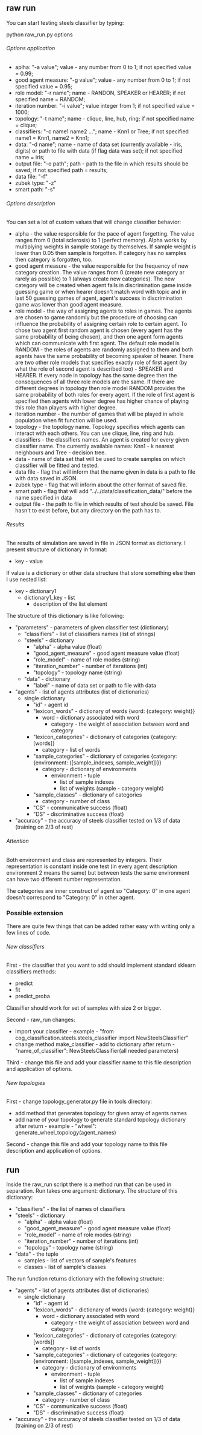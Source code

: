 ## raw run

You can start testing steels classifier by typing:

python raw_run.py options

###### Options application

* aplha: "-a value"; value - any number from 0 to 1; if not specified value = 0.99;
* good agent measure: "-g value"; value - any number from 0 to 1; if not specified value = 0.95;
* role model: "-r name"; name - RANDON, SPEAKER or HEARER; if not specified name = RANDOM;
* iteration number: "-i value"; value integer from 1; if not specified value = 1000;
* topology: "-t name"; name - clique, line, hub, ring; if not specified name = clique;
* classifiers: "-c name1 name2 ..."; name - Knn1 or Tree; if not specified name1 = Knn1, name2 = Knn1;
* data: "-d name"; name - name of data set (currently available - iris, digits) or path to file with data (if flag data was set); if not specified name = iris;
* output file: "-o path"; path - path to the file in which results should be saved; if not specified path = results;
* data file: "-f"
* zubek type: "-z"
* smart path: "-s"

###### Options description

You can set a lot of custom values that will change classifier behavior:

* alpha - the value responsible for the pace of agent forgetting. The value ranges from 0 (total sclerosis) to 1 (perfect memory). Alpha works by multiplying weights in sample storage by themselves. If sample weight is lower than 0.05 then sample is forgotten. If category has no samples then category is forgotten, too.
* good agent measure - the value responsible for the frequency of new category creation. The value ranges from 0 (create new category ar rarely as possible) to 1 (always create new categories). The new category will be created when agent fails in discrimination game inside guessing game or when hearer doesn't match word with topic and in last 50 guessing games of agent, agent's success in discrimination game was lower than good agent measure.
* role model - the way of assigning agents to roles in games. The agents are chosen to game randomly but the procedure of choosing can influence the probability of assigning certain role to certain agent. To chose two agent first random agent is chosen (every agent has the same probability of being chosen), and then one agent form agents which can communicate with first agent. The default role model is RANDOM - the roles of agents are randomly assigned to them and both agents have the same probability of becoming speaker of hearer. There are two other role models that specifies exactly role of first agent (by what the role of second agent is described too) - SPEAKER and HEARER. If every node in topology has the same degree then the consequences of all three role models are the same. If there are different degrees in topology then role model RANDOM provides the same probability of both roles for every agent. If the role of first agent is specified then agents with lower degree has higher chance of playing this role than players with higher degree.
* iteration number - the number of games that will be played in whole population when fit function will be used.
* topology - the topology name. Topology specifies which agents can interact with each others. You can use clique, line, ring and hub.
* classifiers - the classifiers names. An agent is created for every given classifier name. The currently available names: Knn1 - k nearest neighbours and Tree - decision tree.
* data - name of data set that will be used to create samples on which classifier will be fitted and tested.
* data file - flag that will inform that the name given in data is a path to file with data saved in JSON.
* zubek type - flag that will inform about the other format of saved file.
* smart path - flag that will add "../../data/classification_data/" before the name specified in data
* output file - the path to file in which results of test should be saved. File hasn't to exist before, but any directory on the path has to.

###### Results

The results of simulation are saved in file in JSON format as dictionary. I present structure of dictionary in format:
 
 * key - value
 
 If value is a dictionary or other data structure that store something else then I use nested list:
 
 * key - dictionary1
    * dictionary1_key - list
        * description of the list element
        
 The structure of this dictionary is like following:

* "parameters" - parameters of given classifier test (dictionary)
    * "classifiers" - list of classifiers names (list of strings)
    * "steels" - dictionary
        * "alpha" - alpha value (float)
        * "good_agent_measure" - good agent measure value (float)
        * "role_model" - name of role modes (string)
        * "iteration_number" - number of iterations (int)
        * "topology" - topology name (string)
    * "data" - dictionary
        * "label" - name of data set or path to file with data
* "agents" - list of agents attributes (list of dictionaries)
    * single dictionary
        * "id" - agent id
        * "lexicon_words" - dictionary of words {word: {category: weight}}
            * word - dictionary associated with word
                * category - the weight of association between word and category
        * "lexicon_categories" - dictionary of categories {category: [words]}
            * category - list of words
        * "sample_categories" - dictionary of categories {category: {environment: ([sample_indexes, sample_weight])}}
            * category - dictionary of environments
                * environment - tuple
                    * list of sample indexes
                    * list of weights (sample - category weight)
        * "sample_classes" - dictionary of categories
            * category - number of class
        * "CS" - communicative success (float)
        * "DS" - discriminative success (float)
* "accuracy" - the accuracy of steels classifier tested on 1/3 of data (training on 2/3 of rest)

######  Attention

Both environment and class are represented by integers. Their representation is constant inside one test (in every agent description environment 2 means the same) but between tests the same environment can have two different number representation.

The categories are inner construct of agent so "Category: 0" in one agent doesn't correspond to "Category: 0" in other agent.

### Possible extension

There are quite few things that can be added rather easy with writing only a few lines of code.
 
###### New classifiers

First - the classifier that you want to add should implement standard sklearn classifiers methods:

* predict
* fit
* predict_proba

Classifier should work for set of samples with size 2 or bigger.

Second - raw_run changes:

* import your classifier - example - "from cog_classification.steels.steels_classifier import NewSteelsClassifier"
* change method make_classifier - add to dictionary after return - "name_of_classifier": NewSteelsClassifier(all needed parameters)

Third - change this file and add your classifier name to this file description and application of options.

###### New topologies

First - change topology_generator.py file in tools directory:

* add method that generates topology for given array of agents names
* add name of your topology to generate standard topology dictionary after return - example - "wheel": generate_wheel_topology(agent_names)

Second - change this file and add your topology name to this file description and application of options.

## run

Inside the raw_run script there is a method run that can be used in separation. Run takes one argument: dictionary. The structure of this dictionary:

* "classifiers" - the list of names of classifiers
* "steels" - dictionary
    * "alpha" - alpha value (float)
    * "good_agent_measure" - good agent measure value (float)
    * "role_model" - name of role modes (string)
    * "iteration_number" - number of iterations (int)
    * "topology" - topology name (string)
* "data" - the tuple
    * samples - list of vectors of sample's features
    * classes - list of sample's classes

The run function returns dictionary with the following structure:

* "agents" - list of agents attributes (list of dictionaries)
    * single dictionary
        * "id" - agent id
        * "lexicon_words" - dictionary of words {word: {category: weight}}
            * word - dictionary associated with word
                * category - the weight of association between word and category
        * "lexicon_categories" - dictionary of categories {category: [words]}
            * category - list of words
        * "sample_categories" - dictionary of categories {category: {environment: ([sample_indexes, sample_weight])}}
            * category - dictionary of environments
                * environment - tuple
                    * list of sample indexes
                    * list of weights (sample - category weight)
        * "sample_classes" - dictionary of categories
            * category - number of class
        * "CS" - communicative success (float)
        * "DS" - discriminative success (float)
* "accuracy" - the accuracy of steels classifier tested on 1/3 of data (training on 2/3 of rest)
